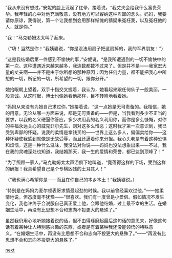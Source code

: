 
“我从来没有想过，”安妮的脸上泛起了红晕，接着说，“我丈夫会给我什么富贵荣华。我年轻的心中对他充满敬意，没有地方可以容纳这种卑鄙的念头。妈妈，我要请你原谅，我得说，第一个让我想到会用那样惭愧的猜疑来冤枉我，以及冤枉他的人，就是你。”

“我！”马克勒姆太太叫了起来。

（“嗨！当然是你！”我姨婆说，“你是没法用扇子把这扇掉的，我的军界朋友！”）

“这是我结婚后第一件感到不愉快的事，”安妮说，“是我所遭遇到的一切不愉快中的第一次。这种遭遇近来越来越多，我连数都数不过来了。但是并不是——我宽宏大量的丈夫啊——并不是由于你所想的那种原因；因为任何力量，都不能把我心中所想的一切，所记的一切，所希望的一切，跟你分开。”

她抬眼朝上望着，双手十指交叉握着，我认为，她看起来跟任何仙子一般美丽，一般真诚。从这时起，博士也像她看他那样，目不转睛地看着她。

“妈妈从来没有为她自己求过你，”她接着说，“这一点她是无可责备的。我相信，她的用意，无论从哪一方面来说，都是无可责备的——但是，当我看到多少不正当的要求，以我的名义硬逼你答应，多少次用我的名义利用你，而你是多么慷慨，对你的幸福永远关心的威克菲尔先生，则对这多么憎恶；这时我才第一次意识到，我已受到卑鄙的怀疑，说我的柔情是拿钱买的——世界上这么多人，偏偏卖给你——这种怀疑使我感到就像是无故受辱，而且还逼着你来分担。我心头老是有着这种恐惧和烦恼，这是一种什么滋味，我没法对你说——妈妈也没法想象出来——不过，我在我的灵魂深处也知道，我结婚那天，我一生的爱情和荣誉，都已达到顶峰了！”

“为了照顾一家人，”马克勒姆太太声泪俱下地叫道，“竟落得这样的下场，受到这样的酬报！我真希望自己是个专横凶残的土耳其人！”

（“我也满心希望你是——而且在你自己的本乡本土！”我姨婆说。）

“特别是在妈妈为麦尔顿表哥求情最起劲的时候。我以前曾经喜欢过他，”——她柔情地说，但态度毫不犹豫——“很喜欢。我们有一度曾是小爱侣。假如情况不发生变化，我也许终于会说服自己真正爱上他，会跟他结婚，过上最不幸的生活。在婚姻生活中，再没有比思想不合和志向不投更大的悬殊了。”

虽然我仍用心地听她接着说的话，但不由得琢磨起最后这句话的意思来，好像这句话有着某种让人特别感兴趣的东西，或者是有着某种我还没能领悟的特殊意义。“在婚姻生活中，再没有比思想不合和志向不投更大的悬殊了。”——“再没有比思想不合和志向不投更大的悬殊了。”

[next](page585.md)